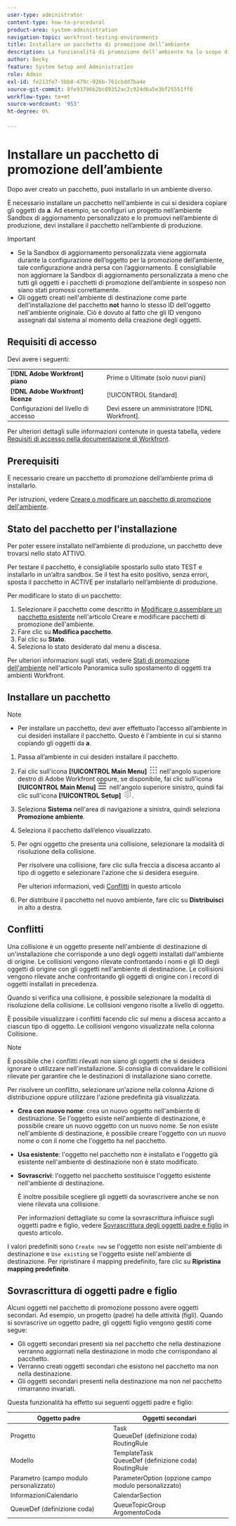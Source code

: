 ```yaml
---
user-type: administrator
content-type: how-to-procedural
product-area: system-administration
navigation-topic: workfront-testing-environments
title: Installare un pacchetto di promozione dell’ambiente
description: La funzionalità di promozione dell’ambiente ha lo scopo di consentire lo spostamento di oggetti correlati alla configurazione da un ambiente all’altro. Scopri come installare un pacchetto di promozione dell’ambiente in un ambiente di destinazione.
author: Becky
feature: System Setup and Administration
role: Admin
exl-id: fe213fe7-5bb8-479c-926b-761cbdd7ba4e
source-git-commit: 8fe93796b2bc89352ac2c924d6a5e3bf25551ff0
workflow-type: tm+mt
source-wordcount: '953'
ht-degree: 0%

---
```


# Installare un pacchetto di promozione dell’ambiente

Dopo aver creato un pacchetto, puoi installarlo in un ambiente diverso.

È necessario installare un pacchetto nell&#39;ambiente in cui si desidera copiare gli oggetti da **a**. Ad esempio, se configuri un progetto nell’ambiente Sandbox di aggiornamento personalizzato e lo promuovi nell’ambiente di produzione, devi installare il pacchetto nell’ambiente di produzione.

>[!IMPORTANT]
>
>* Se la Sandbox di aggiornamento personalizzata viene aggiornata durante la configurazione dell’oggetto per la promozione dell’ambiente, tale configurazione andrà persa con l’aggiornamento. È consigliabile non aggiornare la Sandbox di aggiornamento personalizzata a meno che tutti gli oggetti e i pacchetti di promozione dell’ambiente in sospeso non siano stati promossi correttamente.
>* Gli oggetti creati nell&#39;ambiente di destinazione come parte dell&#39;installazione del pacchetto **not** hanno lo stesso ID dell&#39;oggetto nell&#39;ambiente originale. Ciò è dovuto al fatto che gli ID vengono assegnati dal sistema al momento della creazione degli oggetti.

## Requisiti di accesso

Devi avere i seguenti:

<table>
  <tr>
   <td><strong>[!DNL Adobe Workfront] piano</strong>
   </td>
   <td> Prime o Ultimate (solo nuovi piani)
   </td>
  </tr>
  <tr>
   <td><strong>[!DNL Adobe Workfront] licenze</strong>
   </td>
   <td> [!UICONTROL Standard]
   </td>
  </tr>
   <tr>
   <td>Configurazioni del livello di accesso
   </td>
   <td>Devi essere un amministratore [!DNL Workfront].
   </td>
  </tr>
</table>

Per ulteriori dettagli sulle informazioni contenute in questa tabella, vedere [Requisiti di accesso nella documentazione di Workfront](/help/quicksilver/administration-and-setup/add-users/access-levels-and-object-permissions/access-level-requirements-in-documentation.md).

## Prerequisiti

È necessario creare un pacchetto di promozione dell’ambiente prima di installarlo.

Per istruzioni, vedere [Creare o modificare un pacchetto di promozione dell&#39;ambiente](/help/quicksilver/administration-and-setup/set-up-workfront/workfront-testing-environments/environment-promotion-create-package.md).

## Stato del pacchetto per l&#39;installazione

Per poter essere installato nell’ambiente di produzione, un pacchetto deve trovarsi nello stato ATTIVO.

Per testare il pacchetto, è consigliabile spostarlo sullo stato TEST e installarlo in un’altra sandbox.  Se il test ha esito positivo, senza errori, sposta il pacchetto in ACTIVE per installarlo nell’ambiente di produzione.

Per modificare lo stato di un pacchetto:

1. Selezionare il pacchetto come descritto in [Modificare o assemblare un pacchetto esistente](/help/quicksilver/administration-and-setup/set-up-workfront/workfront-testing-environments/environment-promotion-create-package.md#create-or-edit-an-environment-promotion-package) nell&#39;articolo Creare e modificare pacchetti di promozione dell&#39;ambiente.
1. Fare clic su **Modifica pacchetto**.
1. Fai clic su **Stato**.
1. Seleziona lo stato desiderato dal menu a discesa.

Per ulteriori informazioni sugli stati, vedere [Stati di promozione dell&#39;ambiente](/help/quicksilver/administration-and-setup/set-up-workfront/workfront-testing-environments/environment-promotion-in-wf.md#environment-promotion-statuses) nell&#39;articolo Panoramica sullo spostamento di oggetti tra ambienti Workfront.

## Installare un pacchetto

>[!NOTE]
>
>* Per installare un pacchetto, devi aver effettuato l’accesso all’ambiente in cui desideri installare il pacchetto. Questo è l&#39;ambiente in cui si stanno copiando gli oggetti da **a**.

1. Passa all’ambiente in cui desideri installare il pacchetto.
1. Fai clic sull&#39;icona **[!UICONTROL Main Menu]** ![Main Menu](/help/_includes/assets/main-menu-icon.png) nell&#39;angolo superiore destro di Adobe Workfront oppure, se disponibile, fai clic sull&#39;icona **[!UICONTROL Main Menu]** ![Main Menu](/help/_includes/assets/main-menu-icon-left-nav.png) nell&#39;angolo superiore sinistro, quindi fai clic sull&#39;icona **[!UICONTROL Setup]** ![Setup](/help/_includes/assets/gear-icon-setup.png).
1. Seleziona **Sistema** nell&#39;area di navigazione a sinistra, quindi seleziona **Promozione ambiente**.
1. Seleziona il pacchetto dall’elenco visualizzato.
1. Per ogni oggetto che presenta una collisione, selezionare la modalità di risoluzione della collisione.

   Per risolvere una collisione, fare clic sulla freccia a discesa accanto al tipo di oggetto e selezionare l&#39;azione che si desidera eseguire.

   Per ulteriori informazioni, vedi [Conflitti](#collisions) in questo articolo
1. Per distribuire il pacchetto nel nuovo ambiente, fare clic su **Distribuisci** in alto a destra.

## Conflitti

Una collisione è un oggetto presente nell&#39;ambiente di destinazione di un&#39;installazione che corrisponde a uno degli oggetti installati dall&#39;ambiente di origine. Le collisioni vengono rilevate confrontando i nomi e gli ID degli oggetti di origine con gli oggetti nell&#39;ambiente di destinazione. Le collisioni vengono rilevate anche confrontando gli oggetti di origine con i record di oggetti installati in precedenza.

Quando si verifica una collisione, è possibile selezionare la modalità di risoluzione della collisione. Le collisioni vengono risolte a livello di oggetto.

È possibile visualizzare i conflitti facendo clic sul menu a discesa accanto a ciascun tipo di oggetto. Le collisioni vengono visualizzate nella colonna Collisione.

>[!NOTE]
>
>È possibile che i conflitti rilevati non siano gli oggetti che si desidera ignorare o utilizzare nell&#39;installazione. Si consiglia di convalidare le collisioni rilevate per garantire che le destinazioni di installazione siano corrette.

Per risolvere un conflitto, selezionare un&#39;azione nella colonna Azione di distribuzione oppure utilizzare l&#39;azione predefinita già visualizzata.

* **Crea con nuovo nome**: crea un nuovo oggetto nell&#39;ambiente di destinazione. Se l&#39;oggetto esiste nell&#39;ambiente di destinazione, è possibile creare un nuovo oggetto con un nuovo nome. Se non esiste nell&#39;ambiente di destinazione, è possibile creare l&#39;oggetto con un nuovo nome o con il nome che l&#39;oggetto ha nel pacchetto.
* **Usa esistente**: l&#39;oggetto nel pacchetto non è installato e l&#39;oggetto già esistente nell&#39;ambiente di destinazione non è stato modificato.
* **Sovrascrivi**: l&#39;oggetto nel pacchetto sostituisce l&#39;oggetto esistente nell&#39;ambiente di destinazione.

  È inoltre possibile scegliere gli oggetti da sovrascrivere anche se non viene rilevata una collisione.

  Per informazioni dettagliate su come la sovrascrittura influisce sugli oggetti padre e figlio, vedere [Sovrascrittura degli oggetti padre e figlio](#overwriting-parent-and-child-objects) in questo articolo.
<!--
* Do not use: The object in the package is not installed in the target environment. If you select Do not use, an error message will appear detailing how this choice will affect other objects or fields.
-->

I valori predefiniti sono `Create new` se l&#39;oggetto non esiste nell&#39;ambiente di destinazione e `Use existing` se l&#39;oggetto esiste nell&#39;ambiente di destinazione. Per ripristinare il mapping predefinito, fare clic su **Ripristina mapping predefinito**.

## Sovrascrittura di oggetti padre e figlio

Alcuni oggetti nel pacchetto di promozione possono avere oggetti secondari. Ad esempio, un progetto (padre) ha delle attività (figli). Quando si sovrascrive un oggetto padre, gli oggetti figlio vengono gestiti come segue:

* Gli oggetti secondari presenti sia nel pacchetto che nella destinazione verranno aggiornati nella destinazione in modo che corrispondano al pacchetto.
* Verranno creati oggetti secondari che esistono nel pacchetto ma non nella destinazione.
* Gli oggetti secondari presenti nella destinazione ma non nel pacchetto rimarranno invariati.

Questa funzionalità ha effetto sui seguenti oggetti padre e figlio:

| Oggetto padre | Oggetti secondari |
|---|---|
| Progetto | Task<br>QueueDef (definizione coda)<br>RoutingRule |
| Modello | TemplateTask<br>QueueDef (definizione coda)<br>RoutingRule |
| Parametro (campo modulo personalizzato) | ParameterOption (opzione campo modulo personalizzato) |
| InformazioniCalendario | CalendarSection |
| QueueDef (definizione coda) | QueueTopicGroup<br>ArgomentoCoda |

